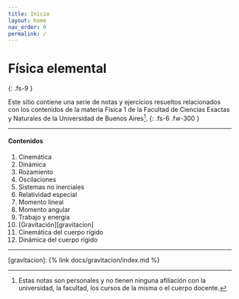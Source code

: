 ```yaml
---
title: Inicio
layout: home
nav_order: 0
permalink: /
---
```


# Física elemental
{: .fs-9 }

Este sitio contiene una serie de notas y ejercicios resueltos relacionados con los contenidos de la materia Física 1 de la Facultad de Ciencias Exactas y Naturales de la Universidad de Buenos Aires[^1].
{: .fs-6 .fw-300 }

---

#### Contenidos

1. Cinemática
2. Dinámica
3. Rozamiento
4. Oscilaciones
5. Sistemas no inerciales
6. Relatividad especial
7. Momento lineal
8. Momento angular
9. Trabajo y energía
10. [Gravitación][gravitacion]
11. Cinemática del cuerpo rígido
12. Dinámica del cuerpo rígido

----

[^1]: Estas notas son personales y no tienen ninguna afiliación con la universidad, la facultad, los cursos de la misma o el cuerpo docente.

[gravitacion]: {% link docs/gravitacion/index.md %}